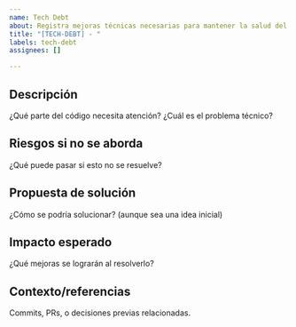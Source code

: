 ```yaml
---
name: Tech Debt
about: Registra mejoras técnicas necesarias para mantener la salud del proyecto.
title: "[TECH-DEBT] - "
labels: tech-debt
assignees: []

---
```

## Descripción

¿Qué parte del código necesita atención? ¿Cuál es el problema técnico?


## Riesgos si no se aborda

¿Qué puede pasar si esto no se resuelve?

## Propuesta de solución

¿Cómo se podría solucionar? (aunque sea una idea inicial)

## Impacto esperado

¿Qué mejoras se lograrán al resolverlo?

## Contexto/referencias

Commits, PRs, o decisiones previas relacionadas.



